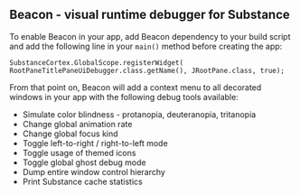 ## Beacon - visual runtime debugger for Substance

To enable Beacon in your app, add Beacon dependency to your build script and add the following line in your `main()` method before creating the app:

`SubstanceCortex.GlobalScope.registerWidget(
    RootPaneTitlePaneUiDebugger.class.getName(), JRootPane.class, true);`

From that point on, Beacon will add a context menu to all decorated windows in your app with the following debug tools available:

* Simulate color blindness - protanopia, deuteranopia, tritanopia
* Change global animation rate     
* Change global focus kind
* Toggle left-to-right / right-to-left mode
* Toggle usage of themed icons
* Toggle global ghost debug mode
* Dump entire window control hierarchy
* Print Substance cache statistics
